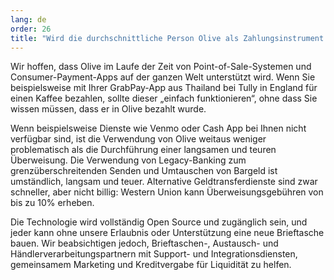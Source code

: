 ```yaml
---
lang: de
order: 26
title: "Wird die durchschnittliche Person Olive als Zahlungsinstrument verwenden können?"
---
```


Wir hoffen, dass Olive im Laufe der Zeit von Point-of-Sale-Systemen und Consumer-Payment-Apps auf der ganzen Welt unterstützt wird. Wenn Sie beispielsweise mit Ihrer GrabPay-App aus Thailand bei Tully in England für einen Kaffee bezahlen, sollte dieser „einfach funktionieren“, ohne dass Sie wissen müssen, dass er in Olive bezahlt wurde.

Wenn beispielsweise Dienste wie Venmo oder Cash App bei Ihnen nicht verfügbar sind, ist die Verwendung von Olive weitaus weniger problematisch als die Durchführung einer langsamen und teuren Überweisung. Die Verwendung von Legacy-Banking zum grenzüberschreitenden Senden und Umtauschen von Bargeld ist umständlich, langsam und teuer. Alternative Geldtransferdienste sind zwar schneller, aber nicht billig: Western Union kann Überweisungsgebühren von bis zu 10% erheben.

Die Technologie wird vollständig Open Source und zugänglich sein, und jeder kann ohne unsere Erlaubnis oder Unterstützung eine neue Brieftasche bauen. Wir beabsichtigen jedoch, Brieftaschen-, Austausch- und Händlerverarbeitungspartnern mit Support- und Integrationsdiensten, gemeinsamem Marketing und Kreditvergabe für Liquidität zu helfen.
